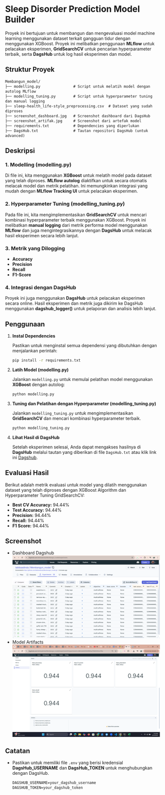 # Sleep Disorder Prediction Model Builder

Proyek ini bertujuan untuk membangun dan mengevaluasi model machine learning menggunakan dataset terkait gangguan tidur dengan menggunakan XGBoost. Proyek ini melibatkan penggunaan **MLflow** untuk pelacakan eksperimen, **GridSearchCV** untuk pencarian hyperparameter terbaik, serta **DagsHub** untuk log hasil eksperimen dan model.

## Struktur Proyek

```
Membangun_model/
├── modelling.py               # Script untuk melatih model dengan autolog MLflow
├── modelling_tuning.py        # Script untuk hyperparameter tuning dan manual logging
├── sleep-health_life-style_preprocessing.csv  # Dataset yang sudah diproses
├── screenshot_dashboard.jpg   # Screenshot dashboard dari DagsHub
├── screenshot_artifak.jpg     # Screenshot dari artefak model
├── requirements.txt           # Dependencies yang diperlukan
├── DagsHub.txt                # Tautan repositori DagsHub (untuk advanced)
```

## Deskripsi

### 1. **Modelling (modelling.py)**

Di file ini, kita menggunakan **XGBoost** untuk melatih model pada dataset yang telah diproses. **MLflow autolog** diaktifkan untuk secara otomatis melacak model dan metrik pelatihan. Ini memungkinkan integrasi yang mudah dengan **MLflow Tracking UI** untuk pelacakan eksperimen.

### 2. **Hyperparameter Tuning (modelling\_tuning.py)**

Pada file ini, kita mengimplementasikan **GridSearchCV** untuk mencari kombinasi hyperparameter terbaik menggunakan XGBoost. Proyek ini melibatkan **manual logging** dari metrik performa model menggunakan **MLflow** dan juga mengintegrasikannya dengan **DagsHub** untuk melacak hasil eksperimen secara lebih lanjut.

### 3. **Metrik yang Dilogging**

* **Accuracy**
* **Precision**
* **Recall**
* **F1-Score**

### 4. **Integrasi dengan DagsHub**

Proyek ini juga menggunakan **DagsHub** untuk pelacakan eksperimen secara online. Hasil eksperimen dan metrik juga dikirim ke DagsHub menggunakan **dagshub\_logger()** untuk pelaporan dan analisis lebih lanjut.

## Penggunaan

1. **Instal Dependencies**

   Pastikan untuk menginstal semua dependensi yang dibutuhkan dengan menjalankan perintah:

   ```bash
   pip install -r requirements.txt
   ```

2. **Latih Model (modelling.py)**

   Jalankan `modelling.py` untuk memulai pelatihan model menggunakan **XGBoost** dengan autolog:

   ```bash
   python modelling.py
   ```

3. **Tuning dan Pelatihan dengan Hyperparameter (modelling\_tuning.py)**

   Jalankan `modelling_tuning.py` untuk mengimplementasikan **GridSearchCV** dan mencari kombinasi hyperparameter terbaik.

   ```bash
   python modelling_tuning.py
   ```

4. **Lihat Hasil di DagsHub**

   Setelah eksperimen selesai, Anda dapat mengakses hasilnya di **DagsHub** melalui tautan yang diberikan di file `DagsHub.txt` atau klik link ini [Dagshub](https://dagshub.com/labibaadinda/Membangun_model).

## Evaluasi Hasil

Berikut adalah metrik evaluasi untuk model yang dilatih menggunakan dataset yang telah diproses dengan XGBoost Algorithm dan Hyperparameter Tuning GridSearchCV:

* **Best CV Accuracy:** 94.44%
* **Test Accuracy:** 94.44%
* **Precision:** 94.44%
* **Recall:** 94.44%
* **F1 Score:** 94.44%

## Screenshot

* Dashboard Dagshub
![Dashboard DagsHub](screenshot_dashboard-2.png)
* Model Artifacts 
![Artefak Model](screenshot_artifacts.png)

## Catatan

* Pastikan untuk memiliki file `.env` yang berisi kredensial **DagsHub\_USERNAME** dan **DagsHub\_TOKEN** untuk menghubungkan dengan DagsHub.

  ```env
  DAGSHUB_USERNAME=your_dagshub_username
  DAGSHUB_TOKEN=your_dagshub_token
  ```

